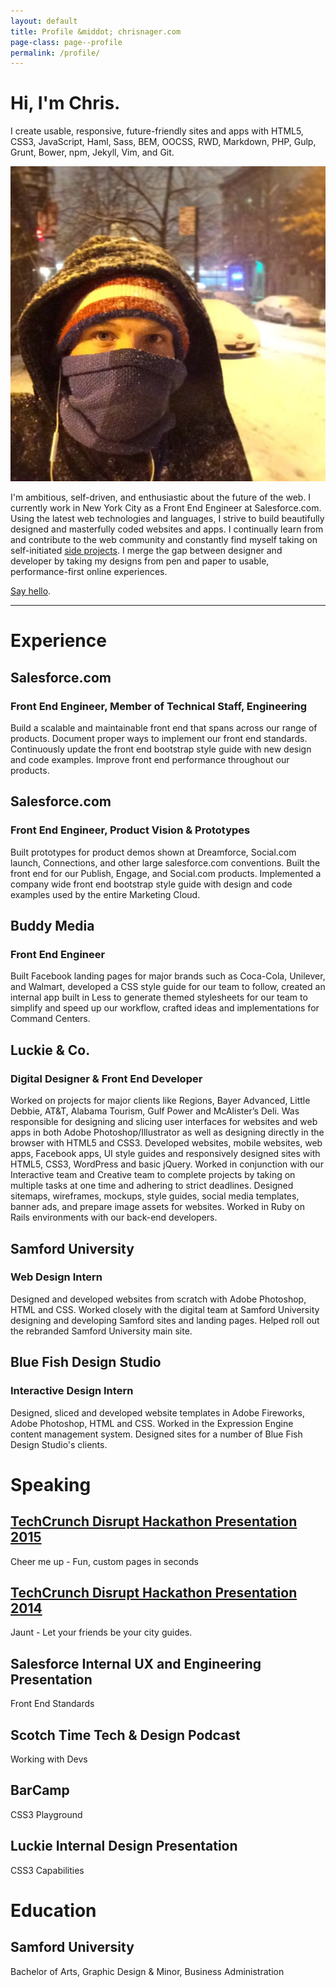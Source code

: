 ```yaml
---
layout: default
title: Profile &middot; chrisnager.com
page-class: page--profile
permalink: /profile/
---
```


# Hi, I'm Chris.

I create usable, responsive, future-friendly sites and apps with HTML5, CSS3, JavaScript, Haml, Sass, BEM, OOCSS, RWD, Markdown, PHP, Gulp, Grunt, Bower, npm, Jekyll, Vim, and Git.

<a href="//instagram.com/chrisnager"><img class="profile-image" src="/img/snowstorm.jpg" alt="Chris Nager in Brooklyn, NY during a snow storm" title="Chris Nager in Brooklyn, NY during a snow storm"></a>

I'm ambitious, self-driven, and enthusiastic about the future of the web. I currently work in New York City as a Front End Engineer at Salesforce.com. Using the latest web technologies and languages, I strive to build beautifully designed and masterfully coded websites and apps. I continually learn from and contribute to the web community and constantly find myself taking on self-initiated [side projects](/projects). I merge the gap between designer and developer by taking my designs from pen and paper to usable, performance-first online experiences.

[Say hello](mailto:chris@chrisnager.com).

---

# Experience

## Salesforce.com
### Front End Engineer, Member of Technical Staff, Engineering
Build a scalable and maintainable front end that spans across our range of products. Document proper ways to implement our front end standards. Continuously update the front end bootstrap style guide with new design and code examples. Improve front end performance throughout our products.

## Salesforce.com
### Front End Engineer, Product Vision & Prototypes
Built prototypes for product demos shown at Dreamforce, Social.com launch, Connections, and other large salesforce.com conventions. Built the front end for our Publish, Engage, and Social.com products. Implemented a company wide front end bootstrap style guide with design and code examples used by the entire Marketing Cloud.

## Buddy Media
### Front End Engineer
Built Facebook landing pages for major brands such as Coca-Cola, Unilever, and Walmart, developed a CSS style guide for our team to follow, created an internal app built in Less to generate themed stylesheets for our team to simplify and speed up our workflow, crafted ideas and implementations for Command Centers.

## Luckie & Co.
### Digital Designer & Front End Developer
Worked on projects for major clients like Regions, Bayer Advanced, Little Debbie, AT&T, Alabama Tourism, Gulf Power and McAlister’s Deli. Was responsible for designing and slicing user interfaces for websites and web apps in both Adobe Photoshop/Illustrator as well as designing directly in the browser with HTML5 and CSS3. Developed websites, mobile websites, web apps, Facebook apps, UI style guides and responsively designed sites with HTML5, CSS3, WordPress and basic jQuery. Worked in conjunction with our Interactive team and Creative team to complete projects by taking on multiple tasks at one time and adhering to strict deadlines. Designed sitemaps, wireframes, mockups, style guides, social media templates, banner ads, and prepare image assets for websites. Worked in Ruby on Rails environments with our back-end developers.

## Samford University
### Web Design Intern
Designed and developed websites from scratch with Adobe Photoshop, HTML and CSS. Worked closely with the digital team at Samford University designing and developing Samford sites and landing pages. Helped roll out the rebranded Samford University main site.

## Blue Fish Design Studio
### Interactive Design Intern
Designed, sliced and developed website templates in Adobe Fireworks, Adobe Photoshop, HTML and CSS. Worked in the Expression Engine content management system. Designed sites for a number of Blue Fish Design Studio's clients.



# Speaking

## [TechCrunch Disrupt Hackathon Presentation 2015](//techcrunch.com/video/cheer-me-up/518803581)
Cheer me up - Fun, custom pages in seconds

## [TechCrunch Disrupt Hackathon Presentation 2014](//ustre.am/_3bGTL:2613)
Jaunt - Let your friends be your city guides.

## Salesforce Internal UX and Engineering Presentation
Front End Standards

## Scotch Time Tech & Design Podcast
Working with Devs

## BarCamp
CSS3 Playground

## Luckie Internal Design Presentation
CSS3 Capabilities



# Education

## Samford University

Bachelor of Arts, Graphic Design & Minor, Business Administration
